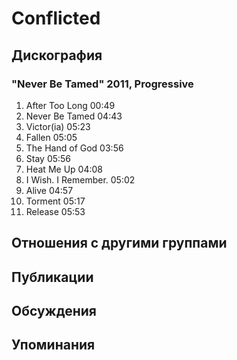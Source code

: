 # Conflicted



## Дискография

### "Never Be Tamed" 2011, Progressive

1.	 After Too Long	00:49	 
2.	 Never Be Tamed	04:43	 
3.	 Victor(ia)	05:23	 
4.	 Fallen	05:05	 
5.	 The Hand of God	03:56	 
6.	 Stay	05:56	 
7.	 Heat Me Up	04:08	 
8.	 I Wish. I Remember.	05:02	 
9.	 Alive	04:57	 
10.	 Torment	05:17	 
11.	 Release	05:53	


## Отношения с другими группами


## Публикации


## Обсуждения


## Упоминания

